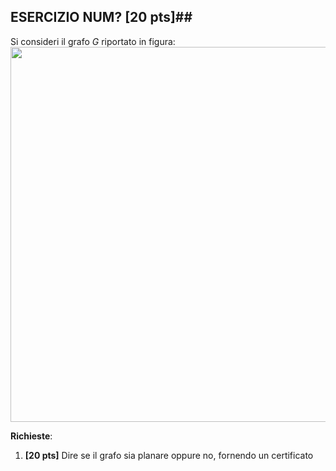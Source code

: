 ## ESERCIZIO NUM? \[20 pts\]##

Si consideri il grafo $G$ riportato in figura:
<img src='images/grafo_plan.png' width=600>

__Richieste__:

1. __\[20 pts\]__ Dire se il grafo sia planare oppure no, fornendo un certificato

